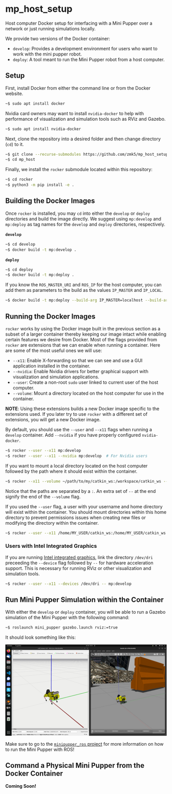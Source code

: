 # mp_host_setup

Host computer Docker setup for interfacing with a Mini Pupper over a network or just running simulations locally.

We provide two versions of the Docker container:

- `develop`: Provides a development environment for users who want to work with the mini pupper robot.
- `deploy`: A tool meant to run the Mini Pupper robot from a host computer.

## Setup

First, install Docker from either the command line or from the Docker website.

```bash
~$ sudo apt install docker
```

Nvidia card owners may want to install `nvidia-docker` to help with performance of visualization and simulation tools such as RViz and Gazebo.

```bash
~$ sudo apt install nvidia-docker
```

Next, clone the repository into a desired folder and then change directory (`cd`) to it.

```bash
~$ git clone --recurse-submodules https://github.com/zmk5/mp_host_setup.git
~$ cd mp_host
```

Finally, we install the `rocker` submodule located within this repository:

```bash
~$ cd rocker
~$ python3 -m pip install -e .
```

## Building the Docker Images

Once `rocker` is installed, you may `cd` into either the `develop` or `deploy` directories and build the image directly. We suggest using `mp:develop` and `mp:deploy` as tag names for the `develop` and `deploy` directories, respectively.

**`develop`**

```bash
~$ cd develop
~$ docker build -t mp:develop .
```

**`deploy`**

```bash
~$ cd deploy
~$ docker build -t mp:deploy .
```

If you know the `ROS_MASTER_URI` and `ROS_IP` for the host computer, you can add them as parameters to the build as the values `IP_MASTER` and `IP_LOCAL`.

```bash
~$ docker build -t mp:deploy --build-arg IP_MASTER=localhost --build-arg IP_LOCAL=localhost .
```

## Running the Docker Images

`rocker` works by using the Docker image built in the previous section as a subset of a larger container thereby keeping our image intact while enabling certain features we desire from Docker. Most of the flags provided from `rocker` are extensions that we can enable when running a container. Here are some of the most useful ones we will use:

- `--x11`: Enable X-forwarding so that we can see and use a GUI application installed in the container.
- `--nvidia`: Enable Nvidia drivers for better graphical support with visualization and simulation applications.
- `--user`: Create a non-root `sudo` user linked to current user of the host computer.
- `--volume`: Mount a directory located on the host computer for use in the container.

**NOTE**: Using these extensions builds a new Docker image specific to the extensions used. If you later try to use `rocker` with a different set of extensions, you will get a new Docker image.

By default, you should use the `--user` and `--x11` flags when running a `develop` container. Add `--nvidia` if you have properly configured `nvidia-docker`.

```bash
~$ rocker --user --x11 mp:develop
~$ rocker --user --x11 --nvidia mp:develop  # For Nvidia users
```

If you want to mount a local directory located on the host computer followed by the path where it should exist within the container.

```bash
~$ rocker --x11 --volume ~/path/to/my/catkin_ws:/workspace/catkin_ws -- mp:develop
```

Notice that the paths are separated by a `:`. An extra set of `--` at the end signify the end of the `--volume` flag.

If you used the `--user` flag, a user with your username and home directory will exist within the container. You should mount directories within this home directory to prevent permissions issues when creating new files or modifying the directory within the container.

```bash
~$ rocker --user --x11 /home/MY_USER/catkin_ws:/home/MY_USER/catkin_ws -- mp:develop
```

### Users with Intel Integrated Graphics

If you are running [Intel integrated graphics](https://www.intel.com/content/www/us/en/develop/documentation/get-started-with-ai-linux/top/using-containers/using-containers-with-the-command-line.html), link the directory `/dev/dri` preceeding the `--device` flag followed by `--` for hardware acceleration support. This is necessary for running RViz or other visualization and simulation tools.

```bash
~$ rocker --user --x11 --devices /dev/dri -- mp:develop
```

## Run Mini Pupper Simulation within the Container

With either the `develop` or `deploy` container, you will be able to run a Gazebo simulation of the Mini Pupper with the following command:

```bash
~$ roslaunch mini_pupper gazebo.launch rviz:=true
```

It should look something like this:

![Gazebo Simulation of Mini Pupper](docs/gazebo.png)

Make sure to go to the [`minipupper_ros` project](https://github.com/mangdangroboticsclub/minipupper_ros) for more information on how to run the Mini Pupper with ROS!

## Command a Physical Mini Pupper from the Docker Container

**Coming Soon!**